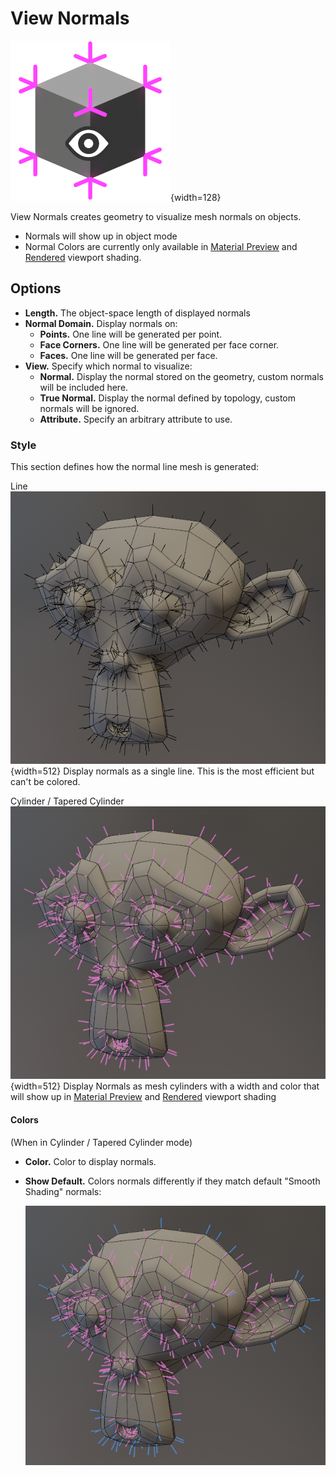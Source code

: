 # View Normals

![View Normals](../assets/icons/view_normals_eye_1.png){width=128}

View Normals creates geometry to visualize mesh normals on objects.

- Normals will show up in object mode
- Normal Colors are currently only available in [Material Preview](https://docs.blender.org/manual/en/latest/editors/3dview/display/shading.html#material-preview) and [Rendered](https://docs.blender.org/manual/en/latest/editors/3dview/display/shading.html#rendered) viewport shading.

## Options

- **Length.** The object-space length of displayed normals
- **Normal Domain.** Display normals on:
    - **Points.** One line will be generated per point.
    - **Face Corners.** One line will be generated per face corner.
    - **Faces.** One line will be generated per face.
- **View.** Specify which normal to visualize:
    - **Normal.** Display the normal stored on the geometry, custom normals will be included here.
    - **True Normal.** Display the normal defined by topology, custom normals will be ignored.
    - **Attribute.** Specify an arbitrary attribute to use.


### Style
This section defines how the normal line mesh is generated:

<div class="grid" markdown>

Line
    ![line](../assets/view/normal_line.png){width=512}
    Display normals as a single line. This is the most efficient but can't be colored.


Cylinder / Tapered Cylinder
    ![line](../assets/view/normal_cylinder.png){width=512}
    Display Normals as mesh cylinders with a width and color that will show up in [Material Preview](https://docs.blender.org/manual/en/latest/editors/3dview/display/shading.html#material-preview) and [Rendered](https://docs.blender.org/manual/en/latest/editors/3dview/display/shading.html#rendered) viewport shading

</div>

#### Colors

(When in Cylinder / Tapered Cylinder mode)

- **Color.** Color to display normals.
- **Show Default.** Colors normals differently if they match default "Smooth Shading" normals:

    ![Show Default](../assets/view/normal_default.png)